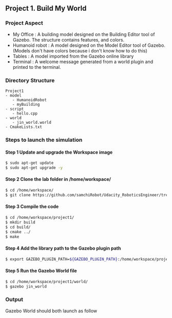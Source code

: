 ## Project 1. Build My World


### Project Aspect
- My Office : A building model designed on the Building Editor tool of Gazebo. The structure contains features, and colors.
- Humanoid robot : A model designed on the Model Editor tool of Gazebo. (Models don't have colors because i don't know how to do this)
- Tables : A model imported from the Gazebo online library
- Terminal : A welcome message generated from a world plugin and printed to the terminal.


### Directory Structure
```
Project1
- model
   - HumanoidRobot
   - myBuilding
- script
   - hello.cpp
- world
   - jin_world.world
- CmakeLists.txt

```

### Steps to launch the simulation
#### Step 1 Update and upgrade the Workspace image
```sh
$ sudo apt-get update
$ sudo apt-get upgrade -y
```

#### Step 2 Clone the lab folder in /home/workspace/
```sh
$ cd /home/workspace/
$ git clone https://github.com/samchiRobot/Udacity_RoboticsEngineer/tree/master/project1
```

#### Step 3 Compile the code
```sh
$ cd /home/workspace/project1/
$ mkdir build
$ cd build/
$ cmake ../
$ make
```

#### Step 4 Add the library path to the Gazebo plugin path  
```sh
$ export GAZEBO_PLUGIN_PATH=${GAZEBO_PLUGIN_PATH}:/home/workspace/project1/build
```

#### Step 5 Run the Gazebo World file  
```sh
$ cd /home/workspace/project1/world/
$ gazebo jin_world
```

### Output
Gazebo World should both launch as follow
